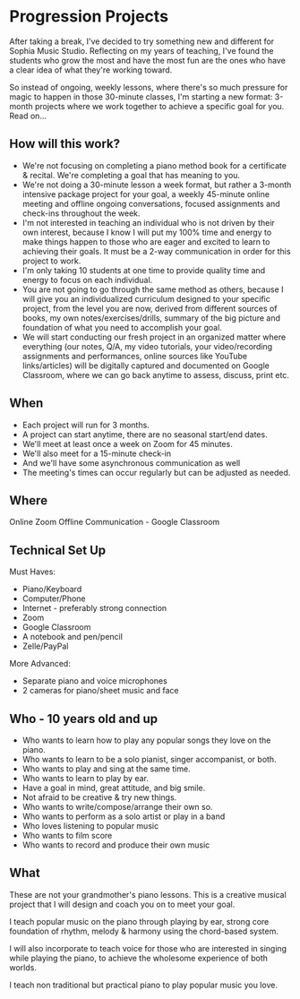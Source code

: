 # Progression Projects
After taking a break, I've decided to try something new and different for Sophia Music Studio. Reflecting on my years of teaching, I've found the students who grow the most and have the most fun are the ones who have a clear idea of what they're working toward.

So instead of ongoing, weekly lessons, where there's so much pressure for magic to happen in those 30-minute classes, I'm starting a new format: 3-month projects where we work together to achieve a specific goal for you. Read on…

## How will this work?

 - We're not focusing on completing a piano method book for a certificate & recital. We're completing a goal that has meaning to you.
 - We're not doing a 30-minute lesson a week format, but rather a 3-month intensive package project for your goal, a weekly 45-minute online meeting and offline ongoing conversations, focused assignments and check-ins throughout the week. 
 - I'm not interested in teaching an individual who is not driven by their own interest, because I know I will put my 100% time and energy to make things happen to those who are eager and excited to learn to achieving their goals. It must be a 2-way communication in order for this project to work. 
 - I'm only taking 10 students at one time to provide quality time and energy to focus on each individual.
 - You are not going to go through the same method as others, because I will give you an individualized curriculum designed to your specific project, from the level you are now, derived from different sources of books, my own notes/exercises/drills, summary of the big picture and foundation of what you need to accomplish your goal.
 - We will start conducting our fresh project in an organized matter where everything (our notes, Q/A, my video tutorials, your video/recording assignments and performances, online sources like YouTube links/articles) will be digitally captured and documented on Google Classroom, where we can go back anytime to assess, discuss, print etc.

## When 

 - Each project will run for 3 months. 
 - A project can start anytime, there are no seasonal start/end dates.
 - We'll meet at least once a week on Zoom for 45 minutes.
 - We'll also meet for a 15-minute check-in
 - And we'll have some asynchronous communication as well
 - The meeting's times can occur regularly but can be adjusted as needed.

## Where

Online Zoom 
Offline Communication - Google Classroom

## Technical Set Up

 Must Haves:
 - Piano/Keyboard
 - Computer/Phone
 - Internet - preferably strong connection
 - Zoom
 - Google Classroom
 - A notebook and pen/pencil
 - Zelle/PayPal

More Advanced:
 - Separate piano and voice microphones
 - 2 cameras for piano/sheet music and face

## Who - 10 years old and up

 - Who wants to learn how to play any popular songs they love on the piano.
 - Who wants to learn to be a solo pianist, singer accompanist, or both.
 - Who wants to play and sing at the same time.
 - Who wants to learn to play by ear.
 - Have a goal in mind, great attitude, and big smile.
 - Not afraid to be creative & try new things.
 - Who wants to write/compose/arrange their own so.
 - Who wants to perform as a solo artist or play in a band
 - Who loves listening to popular music
 - Who wants to film score
 - Who wants to record and produce their own music

## What

These are not your grandmother's piano lessons. This is a creative musical project that I will design and coach you on to meet your goal.

I teach popular music on the piano through playing by ear, strong core foundation of rhythm, melody & harmony using the chord-based system.

I will also incorporate to teach voice for those who are interested in singing while playing the piano, to achieve the wholesome experience of both worlds.

I teach non traditional but practical piano to play popular music you love.











<!--stackedit_data:
eyJoaXN0b3J5IjpbMTA3NjIzNjY2MSw4NTQ2OTk3OTMsLTE3Nj
g2MjYyMTAsLTEyMjE1MTM5NTcsLTIwMTQ4NTkzNTYsLTE5MzYx
MTQwMTUsLTc1MTY1MDI0NSwtMTIxODIyMTgyNSwxMTg0MjU0MT
A5LC0xNjM5MjMzMDc4LC04ODMzMzQwMTYsLTIwODg3NDY2MTJd
fQ==
-->